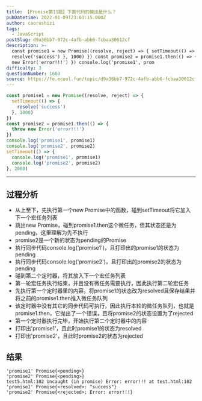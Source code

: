 ```yaml
---
title: 【Promise第11题】下面代码的输出是什么？
pubDatetime: 2022-01-09T23:01:15.000Z
author: caorushizi
tags:
  - JavaScript
postSlug: d9a36bb7-972c-4afb-abb6-fcbaa30612cf
description: >-
  const promise1 = new Promise((resolve, reject) => { setTimeout(() => {
  resolve('success') }, 1000) }) const promise2 = promise1.then(() => { throw
  new Error('error!!!') }) console.log('promise1', prom
difficulty: 3
questionNumber: 1603
source: https://fe.ecool.fun/topic/d9a36bb7-972c-4afb-abb6-fcbaa30612cf
---
```


```js
const promise1 = new Promise((resolve, reject) => {
  setTimeout(() => {
    resolve('success')
  }, 1000)
})
const promise2 = promise1.then(() => {
  throw new Error('error!!!')
})
console.log('promise1', promise1)
console.log('promise2', promise2)
setTimeout(() => {
  console.log('promise1', promise1)
  console.log('promise2', promise2)
}, 2000)
```

---

## 过程分析

* 从上至下，先执行第一个new Promise中的函数，碰到setTimeout将它加入下一个宏任务列表
* 跳出new Promise，碰到promise1.then这个微任务，但其状态还是为pending，这里理解为先不执行
* promise2是一个新的状态为pending的Promise
* 执行同步代码console.log('promise1')，且打印出的promise1的状态为pending
* 执行同步代码console.log('promise2')，且打印出的promise2的状态为pending
* 碰到第二个定时器，将其放入下一个宏任务列表
* 第一轮宏任务执行结束，并且没有微任务需要执行，因此执行第二轮宏任务
* 先执行第一个定时器里的内容，将promise1的状态改为resolved且保存结果并将之前的promise1.then推入微任务队列
* 该定时器中没有其它的同步代码可执行，因此执行本轮的微任务队列，也就是promise1.then，它抛出了一个错误，且将promise2的状态设置为了rejected
* 第一个定时器执行完毕，开始执行第二个定时器中的内容
* 打印出'promise1'，且此时promise1的状态为resolved
* 打印出'promise2'，且此时promise2的状态为rejected

## 结果

```
'promise1' Promise{<pending>}
'promise2' Promise{<pending>}
test5.html:102 Uncaught (in promise) Error: error!!! at test.html:102
'promise1' Promise{<resolved>: "success"}
'promise2' Promise{<rejected>: Error: error!!!}
```
